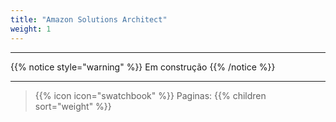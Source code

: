 ```yaml
---
title: "Amazon Solutions Architect"
weight: 1
---
```



---

{{% notice style="warning" %}}
Em construção
{{% /notice %}}

---
> {{% icon icon="swatchbook" %}} Paginas:
> {{% children sort="weight" %}}
